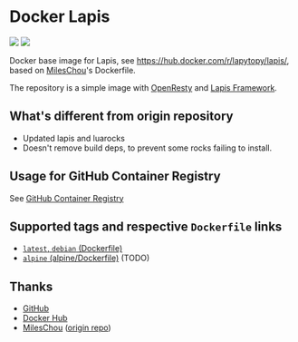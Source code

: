 # Docker Lapis

[![](https://img.shields.io/docker/stars/lapytopy/lapis.svg)](https://hub.docker.com/r/lapytopy/lapis/) [![](https://img.shields.io/docker/pulls/lapytopy/lapis.svg)](https://hub.docker.com/r/lapytopy/lapis/)

Docker base image for Lapis, see https://hub.docker.com/r/lapytopy/lapis/, based on [MilesChou](https://github.com/MilesChou/docker-lapis)'s Dockerfile.

The repository is a simple image with [OpenResty](https://openresty.org/en/) and [Lapis Framework](http://leafo.net/lapis/).

## What's different from origin repository
- Updated lapis and luarocks
- Doesn't remove build deps, to prevent some rocks failing to install.

## Usage for GitHub Container Registry

See [GitHub Container Registry](https://github.com/users/MilesChou/packages/container/package/lapis)

## Supported tags and respective `Dockerfile` links

* [`latest`, `debian` (Dockerfile)](https://github.com/MilesChou/docker-lapis/blob/master/Dockerfile)
* [`alpine` (alpine/Dockerfile)](https://github.com/MilesChou/docker-lapis/blob/master/alpine/Dockerfile) (TODO)

## Thanks

* [GitHub](https://github.com/)
* [Docker Hub](https://hub.docker.com/)
* [MilesChou](https://github.com/MilesChou) ([origin repo](https://github.com/MilesChou/docker-lapis))
